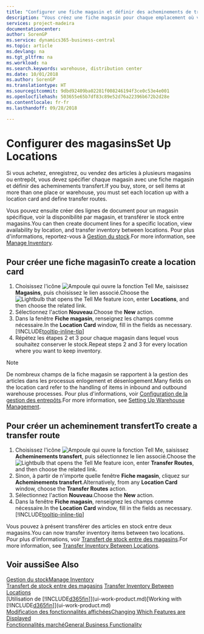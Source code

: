 ```yaml
---
title: "Configurer une fiche magasin et définir des acheminements de transfert| Microsoft Docs"
description: "Vous créez une fiche magasin pour chaque emplacement où vous stockez des articles d'inventaire, par exemple, un entrepôt ou un centre de distribution, et configurez des acheminements pour le transfert d'articles entre magasins."
services: project-madeira
documentationcenter: 
author: SorenGP
ms.service: dynamics365-business-central
ms.topic: article
ms.devlang: na
ms.tgt_pltfrm: na
ms.workload: na
ms.search.keywords: warehouse, distribution center
ms.date: 10/01/2018
ms.author: SorenGP
ms.translationtype: HT
ms.sourcegitcommit: 9dbd92409ba02281f008246194f3ce0c53e4e001
ms.openlocfilehash: 503655e65b7df83c89e52d76a22396b672b2d28e
ms.contentlocale: fr-fr
ms.lasthandoff: 09/28/2018

---
```

# <a name="set-up-locations"></a><span data-ttu-id="aafef-103">Configurer des magasins</span><span class="sxs-lookup"><span data-stu-id="aafef-103">Set Up Locations</span></span>
<span data-ttu-id="aafef-104">Si vous achetez, enregistrez, ou vendez des articles à plusieurs magasins ou entrepôt, vous devez spécifier chaque magasin avec une fiche magasin et définir des acheminements transfert.</span><span class="sxs-lookup"><span data-stu-id="aafef-104">If you buy, store, or sell items at more than one place or warehouse, you must set each location up with a location card and define transfer routes.</span></span>

<span data-ttu-id="aafef-105">Vous pouvez ensuite créer des lignes de document pour un magasin spécifique, voir la disponibilité par magasin, et transférer le stock entre magasins.</span><span class="sxs-lookup"><span data-stu-id="aafef-105">You can then create document lines for a specific location, view availability by location, and transfer inventory between locations.</span></span> <span data-ttu-id="aafef-106">Pour plus d'informations, reportez-vous à [Gestion du stock](inventory-manage-inventory.md).</span><span class="sxs-lookup"><span data-stu-id="aafef-106">For more information, see [Manage Inventory](inventory-manage-inventory.md).</span></span>

## <a name="to-create-a-location-card"></a><span data-ttu-id="aafef-107">Pour créer une fiche magasin</span><span class="sxs-lookup"><span data-stu-id="aafef-107">To create a location card</span></span>
1. <span data-ttu-id="aafef-108">Choisissez l'icône ![Ampoule qui ouvre la fonction Tell Me](media/ui-search/search_small.png "Dites-moi ce que vous voulez faire"), saisissez **Magasins**, puis choisissez le lien associé.</span><span class="sxs-lookup"><span data-stu-id="aafef-108">Choose the ![Lightbulb that opens the Tell Me feature](media/ui-search/search_small.png "Tell me what you want to do") icon, enter **Locations**, and then choose the related link.</span></span>
2. <span data-ttu-id="aafef-109">Sélectionnez l'action **Nouveau**.</span><span class="sxs-lookup"><span data-stu-id="aafef-109">Choose the **New** action.</span></span>
3. <span data-ttu-id="aafef-110">Dans la fenêtre **Fiche magasin**, renseignez les champs comme nécessaire.</span><span class="sxs-lookup"><span data-stu-id="aafef-110">In the **Location Card** window, fill in the fields as necessary.</span></span> [!INCLUDE[tooltip-inline-tip](includes/tooltip-inline-tip_md.md)]
4. <span data-ttu-id="aafef-111">Répétez les étapes 2 et 3 pour chaque magasin dans lequel vous souhaitez conserver le stock.</span><span class="sxs-lookup"><span data-stu-id="aafef-111">Repeat steps 2 and 3 for every location where you want to keep inventory.</span></span>

> [!NOTE]  
> <span data-ttu-id="aafef-112">De nombreux champs de la fiche magasin se rapportent à la gestion des articles dans les processus enlogement et désenlogement.</span><span class="sxs-lookup"><span data-stu-id="aafef-112">Many fields on the location card refer to the handling of items in inbound and outbound warehouse processes.</span></span> <span data-ttu-id="aafef-113">Pour plus d'informations, voir [Configuration de la gestion des entrepôts](warehouse-setup-warehouse.md).</span><span class="sxs-lookup"><span data-stu-id="aafef-113">For more information, see [Setting Up Warehouse Management](warehouse-setup-warehouse.md).</span></span>

## <a name="to-create-a-transfer-route"></a><span data-ttu-id="aafef-114">Pour créer un acheminement transfert</span><span class="sxs-lookup"><span data-stu-id="aafef-114">To create a transfer route</span></span>
1. <span data-ttu-id="aafef-115">Choisissez l'icône ![Ampoule qui ouvre la fonction Tell Me](media/ui-search/search_small.png "Dites-moi ce que vous voulez faire"), saisissez **Acheminements transfert**, puis sélectionnez le lien associé.</span><span class="sxs-lookup"><span data-stu-id="aafef-115">Choose the ![Lightbulb that opens the Tell Me feature](media/ui-search/search_small.png "Tell me what you want to do") icon, enter **Transfer Routes**, and then choose the related link.</span></span>
2. <span data-ttu-id="aafef-116">Sinon, à partir de n'importe quelle fenêtre **Fiche magasin**, cliquez sur **Acheminements transfert**.</span><span class="sxs-lookup"><span data-stu-id="aafef-116">Alternatively, from any **Location Card** window, choose the **Transfer Routes** action.</span></span>
3. <span data-ttu-id="aafef-117">Sélectionnez l'action **Nouveau**.</span><span class="sxs-lookup"><span data-stu-id="aafef-117">Choose the **New** action.</span></span>
4. <span data-ttu-id="aafef-118">Dans la fenêtre **Fiche magasin**, renseignez les champs comme nécessaire.</span><span class="sxs-lookup"><span data-stu-id="aafef-118">In the **Location Card** window, fill in the fields as necessary.</span></span> [!INCLUDE[tooltip-inline-tip](includes/tooltip-inline-tip_md.md)]

<span data-ttu-id="aafef-119">Vous pouvez à présent transférer des articles en stock entre deux magasins.</span><span class="sxs-lookup"><span data-stu-id="aafef-119">You can now transfer inventory items between two locations.</span></span> <span data-ttu-id="aafef-120">Pour plus d'informations, voir [Transfert de stock entre des magasins](inventory-how-transfer-between-locations.md).</span><span class="sxs-lookup"><span data-stu-id="aafef-120">For more information, see [Transfer Inventory Between Locations](inventory-how-transfer-between-locations.md).</span></span>    

## <a name="see-also"></a><span data-ttu-id="aafef-121">Voir aussi</span><span class="sxs-lookup"><span data-stu-id="aafef-121">See Also</span></span>
[<span data-ttu-id="aafef-122">Gestion du stock</span><span class="sxs-lookup"><span data-stu-id="aafef-122">Manage Inventory</span></span>](inventory-manage-inventory.md)  
<span data-ttu-id="aafef-123">[Transfert de stock entre des magasins](inventory-how-transfer-between-locations.md)  </span><span class="sxs-lookup"><span data-stu-id="aafef-123">[Transfer Inventory Between Locations](inventory-how-transfer-between-locations.md)  </span></span>  
<span data-ttu-id="aafef-124">[Utilisation de [!INCLUDE[d365fin](includes/d365fin_md.md)]](ui-work-product.md)</span><span class="sxs-lookup"><span data-stu-id="aafef-124">[Working with [!INCLUDE[d365fin](includes/d365fin_md.md)]](ui-work-product.md)</span></span>  
[<span data-ttu-id="aafef-125">Modification des fonctionnalités affichées</span><span class="sxs-lookup"><span data-stu-id="aafef-125">Changing Which Features are Displayed</span></span>](ui-experiences.md)  
[<span data-ttu-id="aafef-126">Fonctionnalités marché</span><span class="sxs-lookup"><span data-stu-id="aafef-126">General Business Functionality</span></span>](ui-across-business-areas.md)


